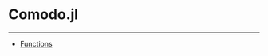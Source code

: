 # Comodo.jl
___________________

- [Functions](https://comodo-research.github.io/Comodo.jl/dev/functions/)

